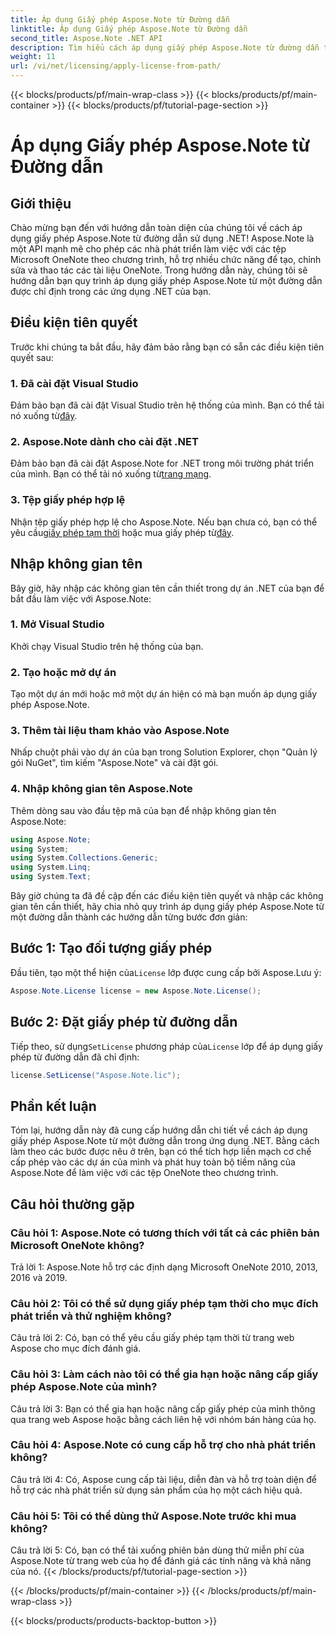 ```yaml
---
title: Áp dụng Giấy phép Aspose.Note từ Đường dẫn
linktitle: Áp dụng Giấy phép Aspose.Note từ Đường dẫn
second_title: Aspose.Note .NET API
description: Tìm hiểu cách áp dụng giấy phép Aspose.Note từ đường dẫn trong ứng dụng .NET. Mở khóa toàn bộ tiềm năng thao tác tệp OneNote với Aspose.Note.
weight: 11
url: /vi/net/licensing/apply-license-from-path/
---
```


{{< blocks/products/pf/main-wrap-class >}}
{{< blocks/products/pf/main-container >}}
{{< blocks/products/pf/tutorial-page-section >}}

# Áp dụng Giấy phép Aspose.Note từ Đường dẫn

## Giới thiệu

Chào mừng bạn đến với hướng dẫn toàn diện của chúng tôi về cách áp dụng giấy phép Aspose.Note từ đường dẫn sử dụng .NET! Aspose.Note là một API mạnh mẽ cho phép các nhà phát triển làm việc với các tệp Microsoft OneNote theo chương trình, hỗ trợ nhiều chức năng để tạo, chỉnh sửa và thao tác các tài liệu OneNote. Trong hướng dẫn này, chúng tôi sẽ hướng dẫn bạn quy trình áp dụng giấy phép Aspose.Note từ một đường dẫn được chỉ định trong các ứng dụng .NET của bạn.

## Điều kiện tiên quyết

Trước khi chúng ta bắt đầu, hãy đảm bảo rằng bạn có sẵn các điều kiện tiên quyết sau:

### 1. Đã cài đặt Visual Studio

 Đảm bảo bạn đã cài đặt Visual Studio trên hệ thống của mình. Bạn có thể tải nó xuống từ[đây](https://visualstudio.microsoft.com/downloads/).

### 2. Aspose.Note dành cho cài đặt .NET

 Đảm bảo bạn đã cài đặt Aspose.Note for .NET trong môi trường phát triển của mình. Bạn có thể tải nó xuống từ[trang mạng](https://releases.aspose.com/note/net/).

### 3. Tệp giấy phép hợp lệ

 Nhận tệp giấy phép hợp lệ cho Aspose.Note. Nếu bạn chưa có, bạn có thể yêu cầu[giấy phép tạm thời](https://purchase.aspose.com/temporary-license/) hoặc mua giấy phép từ[đây](https://purchase.aspose.com/buy).

## Nhập không gian tên

Bây giờ, hãy nhập các không gian tên cần thiết trong dự án .NET của bạn để bắt đầu làm việc với Aspose.Note:

### 1. Mở Visual Studio

Khởi chạy Visual Studio trên hệ thống của bạn.

### 2. Tạo hoặc mở dự án

Tạo một dự án mới hoặc mở một dự án hiện có mà bạn muốn áp dụng giấy phép Aspose.Note.

### 3. Thêm tài liệu tham khảo vào Aspose.Note

Nhấp chuột phải vào dự án của bạn trong Solution Explorer, chọn "Quản lý gói NuGet", tìm kiếm "Aspose.Note" và cài đặt gói.

### 4. Nhập không gian tên Aspose.Note

Thêm dòng sau vào đầu tệp mã của bạn để nhập không gian tên Aspose.Note:

```csharp
using Aspose.Note;
using System;
using System.Collections.Generic;
using System.Linq;
using System.Text;
```

Bây giờ chúng ta đã đề cập đến các điều kiện tiên quyết và nhập các không gian tên cần thiết, hãy chia nhỏ quy trình áp dụng giấy phép Aspose.Note từ một đường dẫn thành các hướng dẫn từng bước đơn giản:

## Bước 1: Tạo đối tượng giấy phép

 Đầu tiên, tạo một thể hiện của`License` lớp được cung cấp bởi Aspose.Lưu ý:

```csharp
Aspose.Note.License license = new Aspose.Note.License();
```

## Bước 2: Đặt giấy phép từ đường dẫn

Tiếp theo, sử dụng`SetLicense` phương pháp của`License` lớp để áp dụng giấy phép từ đường dẫn đã chỉ định:

```csharp
license.SetLicense("Aspose.Note.lic");
```

## Phần kết luận

Tóm lại, hướng dẫn này đã cung cấp hướng dẫn chi tiết về cách áp dụng giấy phép Aspose.Note từ một đường dẫn trong ứng dụng .NET. Bằng cách làm theo các bước được nêu ở trên, bạn có thể tích hợp liền mạch cơ chế cấp phép vào các dự án của mình và phát huy toàn bộ tiềm năng của Aspose.Note để làm việc với các tệp OneNote theo chương trình.

## Câu hỏi thường gặp

### Câu hỏi 1: Aspose.Note có tương thích với tất cả các phiên bản Microsoft OneNote không?

Trả lời 1: Aspose.Note hỗ trợ các định dạng Microsoft OneNote 2010, 2013, 2016 và 2019.

### Câu hỏi 2: Tôi có thể sử dụng giấy phép tạm thời cho mục đích phát triển và thử nghiệm không?

Câu trả lời 2: Có, bạn có thể yêu cầu giấy phép tạm thời từ trang web Aspose cho mục đích đánh giá.

### Câu hỏi 3: Làm cách nào tôi có thể gia hạn hoặc nâng cấp giấy phép Aspose.Note của mình?

Câu trả lời 3: Bạn có thể gia hạn hoặc nâng cấp giấy phép của mình thông qua trang web Aspose hoặc bằng cách liên hệ với nhóm bán hàng của họ.

### Câu hỏi 4: Aspose.Note có cung cấp hỗ trợ cho nhà phát triển không?

Câu trả lời 4: Có, Aspose cung cấp tài liệu, diễn đàn và hỗ trợ toàn diện để hỗ trợ các nhà phát triển sử dụng sản phẩm của họ một cách hiệu quả.

### Câu hỏi 5: Tôi có thể dùng thử Aspose.Note trước khi mua không?

Câu trả lời 5: Có, bạn có thể tải xuống phiên bản dùng thử miễn phí của Aspose.Note từ trang web của họ để đánh giá các tính năng và khả năng của nó.
{{< /blocks/products/pf/tutorial-page-section >}}

{{< /blocks/products/pf/main-container >}}
{{< /blocks/products/pf/main-wrap-class >}}

{{< blocks/products/products-backtop-button >}}
